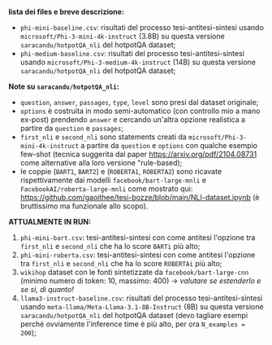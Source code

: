**lista dei files e breve descrizione:**
- `phi-mini-baseline.csv`: risultati del processo tesi-antitesi-sintesi usando `microsoft/Phi-3-mini-4k-instruct` (3.8B) su questa versione `saracandu/hotpotQA_nli` del hotpotQA dataset;
- `phi-medium-baseline.csv`: risultati del processo tesi-antitesi-sintesi usando `microsoft/Phi-3-medium-4k-instruct` (14B) su questa versione `saracandu/hotpotQA_nli` del hotpotQA dataset;


**Note su `saracandu/hotpotQA_nli`:**
- `question`, `answer`, `passages`, `type`, `level` sono presi dal dataset originale;
- `options` è costruita in modo semi-automatico (con controllo mio a mano ex-post) prendendo `answer` e cercando un'altra opzione realistica a partire da `question` e `passages`;
- `first_nli` e `second_nli` sono statements creati da `microsoft/Phi-3-mini-4k-instruct` a partire da `question` e `options` con qualche esempio few-shot (tecnica suggerita dal paper https://arxiv.org/pdf/2104.08731 come alternative alla loro versione "rule-based);
- le coppie (`BART1`, `BART2`) e (`ROBERTA1`, `ROBERTA2`) sono ricavate rispettivamente dai modelli `facebook/bart-large-mnli` e `FacebookAI/roberta-large-mnli` come mostrato qui: https://github.com/gaoithee/tesi-bozze/blob/main/NLI-dataset.ipynb (è bruttissimo ma funzionale allo scopo).


**ATTUALMENTE IN RUN:**
1. `phi-mini-bart.csv`: tesi-antitesi-sintesi con come antitesi l'opzione tra `first_nli` e `second_nli` che ha lo score `BARTi` più alto;
2. `phi-mini-roberta.csv`: tesi-antitesi-sintesi con come antitesi l'opzione tra `first_nli` e `second_nli` che ha lo score `ROBERTAi` più alto;
3. `wikihop` dataset con le fonti sintetizzate da `facebook/bart-large-cnn` (minimo numero di token: 10, massimo: 400) -> *valutare se estenderlo e se sì, di quanto!*
4. `llama3-instruct-baseline.csv`: risultati del processo tesi-antitesi-sintesi usando `meta-llama/Meta-Llama-3.1-8B-Instruct` (8B) su questa versione `saracandu/hotpotQA_nli` del hotpotQA dataset (devo tagliare esempi perché ovviamente l'inference time è più alto, per ora `N_examples = 200`);
